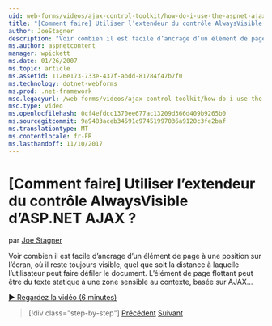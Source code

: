 ```yaml
---
uid: web-forms/videos/ajax-control-toolkit/how-do-i-use-the-aspnet-ajax-alwaysvisible-control-extender
title: "[Comment faire] Utiliser l’extendeur du contrôle AlwaysVisible d’ASP.NET AJAX ? | Microsoft Docs"
author: JoeStagner
description: "Voir combien il est facile d’ancrage d’un élément de page à une position sur l’écran, où il reste toujours visible, quel que soit la distance à laquelle l’utilisateur peut faire défiler le document. Le..."
ms.author: aspnetcontent
manager: wpickett
ms.date: 01/26/2007
ms.topic: article
ms.assetid: 1126e173-733e-437f-abdd-81784f47b7f0
ms.technology: dotnet-webforms
ms.prod: .net-framework
msc.legacyurl: /web-forms/videos/ajax-control-toolkit/how-do-i-use-the-aspnet-ajax-alwaysvisible-control-extender
msc.type: video
ms.openlocfilehash: 0cf4efdcc1370ee677ac13209d366d409b9265b0
ms.sourcegitcommit: 9a9483aceb34591c97451997036a9120c3fe2baf
ms.translationtype: MT
ms.contentlocale: fr-FR
ms.lasthandoff: 11/10/2017
---
```

<a name="how-do-i-use-the-aspnet-ajax-alwaysvisible-control-extender"></a>[Comment faire] Utiliser l’extendeur du contrôle AlwaysVisible d’ASP.NET AJAX ?
====================
par [Joe Stagner](https://github.com/JoeStagner)

Voir combien il est facile d’ancrage d’un élément de page à une position sur l’écran, où il reste toujours visible, quel que soit la distance à laquelle l’utilisateur peut faire défiler le document. L’élément de page flottant peut être du texte statique à une zone sensible au contexte, basée sur AJAX...

[&#9654; Regardez la vidéo (6 minutes)](https://channel9.msdn.com/Blogs/ASP-NET-Site-Videos/how-do-i-use-the-aspnet-ajax-alwaysvisible-control-extender)

>[!div class="step-by-step"]
[Précédent](how-do-i-use-the-aspnet-ajax-modalpopup-extender-control.md)
[Suivant](how-do-i-use-the-aspnet-ajax-accordion-control.md)
